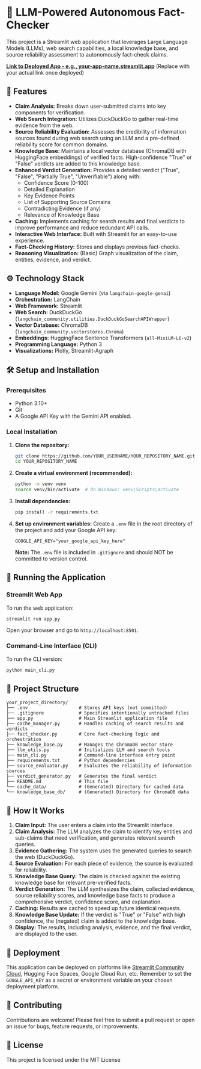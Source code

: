 
# 🔬 LLM-Powered Autonomous Fact-Checker

This project is a Streamlit web application that leverages Large Language Models (LLMs), web search capabilities, a local knowledge base, and source reliability assessment to autonomously fact-check claims.

**[Link to Deployed App - e.g., your-app-name.streamlit.app](https://your-app-name.streamlit.app)** (Replace with your actual link once deployed)

## 🌟 Features

*   **Claim Analysis:** Breaks down user-submitted claims into key components for verification.
*   **Web Search Integration:** Utilizes DuckDuckGo to gather real-time evidence from the web.
*   **Source Reliability Evaluation:** Assesses the credibility of information sources found during web search using an LLM and a pre-defined reliability score for common domains.
*   **Knowledge Base:** Maintains a local vector database (ChromaDB with HuggingFace embeddings) of verified facts. High-confidence "True" or "False" verdicts are added to this knowledge base.
*   **Enhanced Verdict Generation:** Provides a detailed verdict ("True", "False", "Partially True", "Unverifiable") along with:
    *   Confidence Score (0-100)
    *   Detailed Explanation
    *   Key Evidence Points
    *   List of Supporting Source Domains
    *   Contradicting Evidence (if any)
    *   Relevance of Knowledge Base
*   **Caching:** Implements caching for search results and final verdicts to improve performance and reduce redundant API calls.
*   **Interactive Web Interface:** Built with Streamlit for an easy-to-use experience.
*   **Fact-Checking History:** Stores and displays previous fact-checks.
*   **Reasoning Visualization:** (Basic) Graph visualization of the claim, entities, evidence, and verdict.

## ⚙️ Technology Stack

*   **Language Model:** Google Gemini (via `langchain-google-genai`)
*   **Orchestration:** LangChain
*   **Web Framework:** Streamlit
*   **Web Search:** DuckDuckGo (`langchain_community.utilities.DuckDuckGoSearchAPIWrapper`)
*   **Vector Database:** ChromaDB (`langchain_community.vectorstores.Chroma`)
*   **Embeddings:** HuggingFace Sentence Transformers (`all-MiniLM-L6-v2`)
*   **Programming Language:** Python 3
*   **Visualizations:** Plotly, Streamlit-Agraph

## 🛠️ Setup and Installation

### Prerequisites

*   Python 3.10+
*   Git
*   A Google API Key with the Gemini API enabled.

### Local Installation

1.  **Clone the repository:**
    ```bash
    git clone https://github.com/YOUR_USERNAME/YOUR_REPOSITORY_NAME.git
    cd YOUR_REPOSITORY_NAME
    ```

2.  **Create a virtual environment (recommended):**
    ```bash
    python -m venv venv
    source venv/bin/activate  # On Windows: venv\Scripts\activate
    ```

3.  **Install dependencies:**
    ```bash
    pip install -r requirements.txt
    ```

4.  **Set up environment variables:**
    Create a `.env` file in the root directory of the project and add your Google API key:
    ```env
    GOOGLE_API_KEY="your_google_api_key_here"
    ```
    **Note:** The `.env` file is included in `.gitignore` and should NOT be committed to version control.

## 🚀 Running the Application

### Streamlit Web App

To run the web application:
```bash
streamlit run app.py
```
Open your browser and go to `http://localhost:8501`.

### Command-Line Interface (CLI)

To run the CLI version:
```bash
python main_cli.py
```

## 📂 Project Structure

```
your_project_directory/
├── .env                   # Stores API keys (not committed)
├── .gitignore             # Specifies intentionally untracked files
├── app.py                 # Main Streamlit application file
├── cache_manager.py       # Handles caching of search results and verdicts
├── fact_checker.py        # Core fact-checking logic and orchestration
├── knowledge_base.py      # Manages the ChromaDB vector store
├── llm_utils.py           # Initializes LLM and search tools
├── main_cli.py            # Command-line interface entry point
├── requirements.txt       # Python dependencies
├── source_evaluator.py    # Evaluates the reliability of information sources
├── verdict_generator.py   # Generates the final verdict
├── README.md              # This file
└── cache_data/            # (Generated) Directory for cached data
└── knowledge_base_db/     # (Generated) Directory for ChromaDB data
```

## 📜 How It Works

1.  **Claim Input:** The user enters a claim into the Streamlit interface.
2.  **Claim Analysis:** The LLM analyzes the claim to identify key entities and sub-claims that need verification, and generates relevant search queries.
3.  **Evidence Gathering:** The system uses the generated queries to search the web (DuckDuckGo).
4.  **Source Evaluation:** For each piece of evidence, the source is evaluated for reliability.
5.  **Knowledge Base Query:** The claim is checked against the existing knowledge base for relevant pre-verified facts.
6.  **Verdict Generation:** The LLM synthesizes the claim, collected evidence, source reliability scores, and knowledge base facts to produce a comprehensive verdict, confidence score, and explanation.
7.  **Caching:** Results are cached to speed up future identical requests.
8.  **Knowledge Base Update:** If the verdict is "True" or "False" with high confidence, the (negated) claim is added to the knowledge base.
9.  **Display:** The results, including analysis, evidence, and the final verdict, are displayed to the user.

## 🔗 Deployment

This application can be deployed on platforms like [Streamlit Community Cloud](https://share.streamlit.io/), Hugging Face Spaces, Google Cloud Run, etc.
Remember to set the `GOOGLE_API_KEY` as a secret or environment variable on your chosen deployment platform.

## 🤝 Contributing

Contributions are welcome! Please feel free to submit a pull request or open an issue for bugs, feature requests, or improvements.

## 📝 License

This project is licensed under the MIT License 


